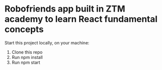 # Robofriends app built in ZTM academy to learn React fundamental concepts

Start this project locally, on your machine: <br>
1. Clone this repo
2. Run npm install
3. Run npm start
